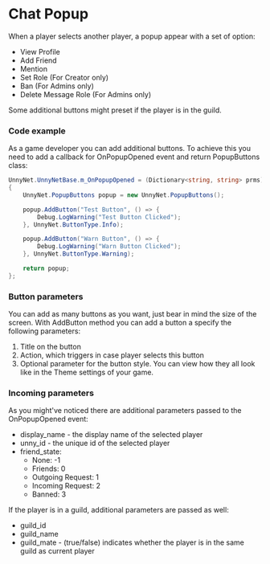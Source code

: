 # Chat Popup

When a player selects another player, a popup appear with a set of option:

*   View Profile
*   Add Friend
*   Mention
*   Set Role (For Creator only)
*   Ban (For Admins only)
*   Delete Message Role (For Admins only)

Some additional buttons might preset if the player is in the guild.

### Code example

As a game developer you can add additional buttons.
To achieve this you need to add a callback for OnPopupOpened event and return PopupButtons class:

```csharp fct_label="Unity"
UnnyNet.UnnyNetBase.m_OnPopupOpened = (Dictionary<string, string> prms) =>
{
    UnnyNet.PopupButtons popup = new UnnyNet.PopupButtons();

    popup.AddButton("Test Button", () => {
        Debug.LogWarning("Test Button Clicked");
    }, UnnyNet.ButtonType.Info);

    popup.AddButton("Warn Button", () => {
        Debug.LogWarning("Warn Button Clicked");
    }, UnnyNet.ButtonType.Warning);

    return popup;
};
```

### Button parameters

You can add as many buttons as you want, just bear in mind the size of the screen. With AddButton method you can add a button a specify the following parameters:
1.  Title on the button
2.  Action, which triggers in case player selects this button
3.  Optional parameter for the button style. You can view how they all look like in the Theme settings of your game.

### Incoming parameters

As you might've noticed there are additional parameters passed to the OnPopupOpened event:
*   display_name - the display name of the selected player
*   unny_id - the unique id of the selected player
*   friend_state:
    *   None: -1
    *   Friends: 0
    *   Outgoing Request: 1
    *   Incoming Request: 2
    *   Banned: 3

If the player is in a guild, additional parameters are passed as well:
*   guild_id
*   guild_name
*   guild_mate - (true/false) indicates whether the player is in the same guild as current player  

